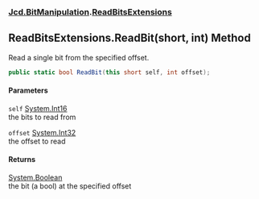 ### [Jcd.BitManipulation](Jcd_BitManipulation.md 'Jcd.BitManipulation').[ReadBitsExtensions](Jcd_BitManipulation_ReadBitsExtensions.md 'Jcd.BitManipulation.ReadBitsExtensions')
## ReadBitsExtensions.ReadBit(short, int) Method
Read a single bit from the specified offset.  
```csharp
public static bool ReadBit(this short self, int offset);
```
#### Parameters
<a name='Jcd_BitManipulation_ReadBitsExtensions_ReadBit(short_int)_self'></a>
`self` [System.Int16](https://docs.microsoft.com/en-us/dotnet/api/System.Int16 'System.Int16')  
the bits to read from
  
<a name='Jcd_BitManipulation_ReadBitsExtensions_ReadBit(short_int)_offset'></a>
`offset` [System.Int32](https://docs.microsoft.com/en-us/dotnet/api/System.Int32 'System.Int32')  
the offset to read
  
#### Returns
[System.Boolean](https://docs.microsoft.com/en-us/dotnet/api/System.Boolean 'System.Boolean')  
the bit (a bool) at the specified offset 
